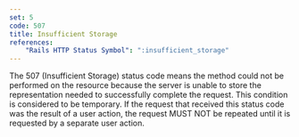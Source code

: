 ```yaml
---
set: 5
code: 507
title: Insufficient Storage
references:
    "Rails HTTP Status Symbol": ":insufficient_storage"
---
```


The 507 (Insufficient Storage) status code means the method could not be
performed on the resource because the server is unable to store the
representation needed to successfully complete the request.  This condition is
considered to be temporary. If the request that received this status code was
the result of a user action, the request MUST NOT be repeated until it is
requested by a separate user action.

[1]: <http://tools.ietf.org/html/rfc4918#section-11.5>